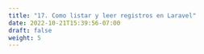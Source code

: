 ```yaml
---
title: "17. Como listar y leer registros en Laravel"
date: 2022-10-21T15:39:56-07:00
draft: false
weight: 5
---
```



